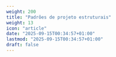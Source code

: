 ```yaml
---
weight: 200
title: "Padrões de projeto estruturais"
weight: 13
icon: "article"
date: "2025-09-15T00:34:57+01:00"
lastmod: "2025-09-15T00:34:57+01:00"
draft: false
---
```

